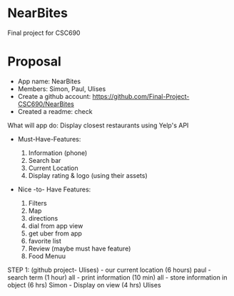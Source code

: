 # NearBites
Final project for CSC690







# Proposal

- App name: NearBites
- Members: Simon, Paul, Ulises
- Create a github account: https://github.com/Final-Project-CSC690/NearBites
- Created a readme: check


What will app do: Display closest restaurants using Yelp's API

-  Must-Have-Features: 
    1. Information (phone)
    2. Search bar
    3. Current Location 
    4. Display rating & logo (using their assets)
    
    
- Nice -to- Have Features: 
    1. Filters
    2. Map
    3. directions
    4. dial from app view
    5. get uber from app
    6. favorite list
    7. Review (maybe must have feature)
    8.  Food Menuu





STEP 1:  (github project- Ulises)
                    -  our  current location (6 hours) paul
                    -  search term (1 hour) all
                    - print information (10 min) all
                    - store information in object (6 hrs) Simon
                    - Display on view (4 hrs) Ulises
                    
              

